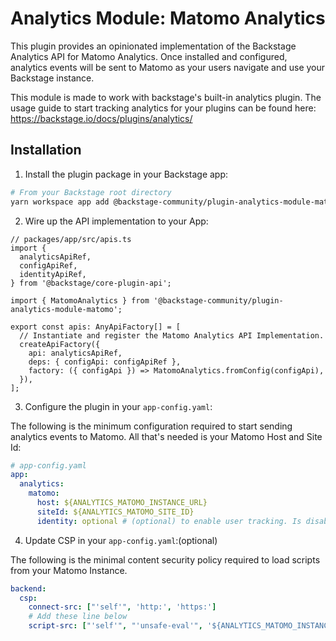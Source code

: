 # Analytics Module: Matomo Analytics

This plugin provides an opinionated implementation of the Backstage Analytics
API for Matomo Analytics. Once installed and configured, analytics events will
be sent to Matomo as your users navigate and use your Backstage instance.

This module is made to work with backstage's built-in analytics plugin. The usage guide to start tracking analytics for your plugins can be found here: https://backstage.io/docs/plugins/analytics/

## Installation

1. Install the plugin package in your Backstage app:

```sh
# From your Backstage root directory
yarn workspace app add @backstage-community/plugin-analytics-module-matomo
```

2. Wire up the API implementation to your App:

```tsx
// packages/app/src/apis.ts
import {
  analyticsApiRef,
  configApiRef,
  identityApiRef,
} from '@backstage/core-plugin-api';

import { MatomoAnalytics } from '@backstage-community/plugin-analytics-module-matomo';

export const apis: AnyApiFactory[] = [
  // Instantiate and register the Matomo Analytics API Implementation.
  createApiFactory({
    api: analyticsApiRef,
    deps: { configApi: configApiRef },
    factory: ({ configApi }) => MatomoAnalytics.fromConfig(configApi),
  }),
];
```

3. Configure the plugin in your `app-config.yaml`:

The following is the minimum configuration required to start sending analytics
events to Matomo. All that's needed is your Matomo Host and Site Id:

```yaml
# app-config.yaml
app:
  analytics:
    matomo:
      host: ${ANALYTICS_MATOMO_INSTANCE_URL}
      siteId: ${ANALYTICS_MATOMO_SITE_ID}
      identity: optional # (optional) to enable user tracking. Is disabled by default
```

4. Update CSP in your `app-config.yaml`:(optional)

The following is the minimal content security policy required to load scripts from your Matomo Instance.

```yaml
backend:
  csp:
    connect-src: ["'self'", 'http:', 'https:']
    # Add these line below
    script-src: ["'self'", "'unsafe-eval'", '${ANALYTICS_MATOMO_INSTANCE_URL}']
```
